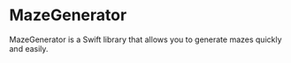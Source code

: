 # MazeGenerator
MazeGenerator is a Swift library that allows you to generate mazes quickly and easily.
